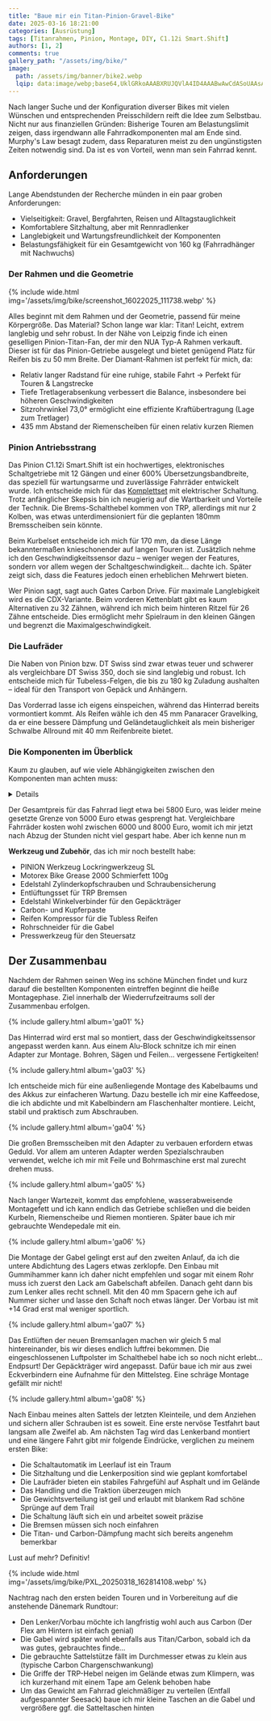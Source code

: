```yaml
---
title: "Baue mir ein Titan-Pinion-Gravel-Bike"
date: 2025-03-16 18:21:00
categories: [Ausrüstung]
tags: [Titanrahmen, Pinion, Montage, DIY, C1.12i Smart.Shift]
authors: [1, 2]
comments: true
gallery_path: "/assets/img/bike/"
image:
  path: /assets/img/banner/bike2.webp
  lqip: data:image/webp;base64,UklGRkoAAABXRUJQVlA4ID4AAABwAwCdASoUAAsAPzmGulOvKKWisAgB4CcJZwC7ADBR8CbZ8AAA/uhTz06nScExywaQBMIti2bfqk8caegAAA==
---
```


Nach langer Suche und der Konfiguration diverser Bikes mit vielen Wünschen und entsprechenden Preisschildern reift die Idee zum Selbstbau. Nicht nur aus finanziellen Gründen: Bisherige Touren am Belastungslimit zeigen, dass irgendwann alle Fahrradkomponenten mal am Ende sind. Murphy's Law besagt zudem, dass Reparaturen meist zu den ungünstigsten Zeiten notwendig sind. Da ist es von Vorteil, wenn man sein Fahrrad kennt.

## Anforderungen

Lange Abendstunden der Recherche münden in ein paar groben Anforderungen:

- Vielseitigkeit: Gravel, Bergfahrten, Reisen und Alltagstauglichkeit
- Komfortablere Sitzhaltung, aber mit Rennradlenker
- Langlebigkeit und Wartungsfreundlichkeit der Komponenten
- Belastungsfähigkeit für ein Gesamtgewicht von 160 kg (Fahrradhänger mit Nachwuchs)
  
### Der Rahmen und die Geometrie

{% include wide.html img='/assets/img/bike/screenshot_16022025_111738.webp' %}

Alles beginnt mit dem Rahmen und der Geometrie, passend für meine Körpergröße. Das Material? Schon lange war klar: Titan! Leicht, extrem langlebig und sehr robust. In der Nähe von Leipzig finde ich einen geselligen Pinion-Titan-Fan, der mir den NUA Typ-A Rahmen verkauft. Dieser ist für das Pinion-Getriebe ausgelegt und bietet genügend Platz für Reifen bis zu 50 mm Breite. Der Diamant-Rahmen ist perfekt für mich, da:

- Relativ langer Radstand für eine ruhige, stabile Fahrt → Perfekt für Touren & Langstrecke
- Tiefe Tretlagerabsenkung verbessert die Balance, insbesondere bei höheren Geschwindigkeiten
- Sitzrohrwinkel 73,0° ermöglicht eine effiziente Kraftübertragung (Lage zum Tretlager)
- 435 mm Abstand der Riemenscheiben für einen relativ kurzen Riemen

### Pinion Antriebsstrang

Das Pinion C1.12i Smart.Shift ist ein hochwertiges, elektronisches Schaltgetriebe mit 12 Gängen und einer 600% Übersetzungsbandbreite, das speziell für wartungsarme und zuverlässige Fahrräder entwickelt wurde. Ich entscheide mich für das [Komplettset](https://pinion-bikes.de/PINION-Getriebe-C112i-SmartShift-Komplettset-P5111-TRP-Hywire-Hylex-Road-Scheibenbremse-71-PostMount-81-Forge-175mm-9-mit-Ladekabel-fuer-internen-Akku) mit elektrischer Schaltung. Trotz anfänglicher Skepsis bin ich neugierig auf die Wartbarkeit und Vorteile der Technik. Die Brems-Schalthebel kommen von TRP, allerdings mit nur 2 Kolben, was etwas unterdimensioniert für die geplanten 180mm Bremsscheiben sein könnte.

Beim Kurbelset entscheide ich mich für 170 mm, da diese Länge bekanntermaßen knieschonender auf langen Touren ist. Zusätzlich nehme ich den Geschwindigkeitssensor dazu – weniger wegen der Features, sondern vor allem wegen der Schaltgeschwindigkeit... dachte ich. Später zeigt sich, dass die Features jedoch einen erheblichen Mehrwert bieten.

Wer Pinion sagt, sagt auch Gates Carbon Drive. Für maximale Langlebigkeit wird es die CDX-Variante. Beim vorderen Kettenblatt gibt es kaum Alternativen zu 32 Zähnen, während ich mich beim hinteren Ritzel für 26 Zähne entscheide. Dies ermöglicht mehr Spielraum in den kleinen Gängen und begrenzt die Maximalgeschwindigkeit.

### Die Laufräder

Die Naben von Pinion bzw. DT Swiss sind zwar etwas teuer und schwerer als vergleichbare DT Swiss 350, doch sie sind langlebig und robust. Ich entscheide mich für Tubeless-Felgen, die bis zu 180 kg Zuladung aushalten – ideal für den Transport von Gepäck und Anhängern.

Das Vorderrad lasse ich eigens einspeichen, während das Hinterrad bereits vormontiert kommt. Als Reifen wähle ich den 45 mm Panaracer Gravelking, da er eine bessere Dämpfung und Geländetauglichkeit als mein bisheriger Schwalbe Allround mit 40 mm Reifenbreite bietet.

### Die Komponenten im Überblick

Kaum zu glauben, auf wie viele Abhängigkeiten zwischen den Komponenten man achten muss:

<details markdown="1">
| Produkt                                                                                  | Gesamtpreis (€) |
|------------------------------------------------------------------------------------------|-----------------|
| NUA Titanrahmen Typ A                                                                    | 2150,00         |
| PINION Getriebe C1.12i Smart.Shift Komplettset                                           | 1768,00         |
| Hinterrad mit Pinion H3.R Nabe & DT Swiss Felge                                          | 359,00          |
| GATES CDX Riemenscheibe vorne 32 Z                                                       | 134,95          |
| Surly Starrgabel 28" Flatmount                                                           | 215,99          |
| GATES CDX Riemenscheibe hinten Edelstahl                                                 | 109,00          |
| GATES CDX Zahnriemen 108 Zähne                                                           | 81,95           |
| Shimano Deore XT Bremsscheiben                                                           | 81,98           |
| Panaracer Gravelking SK TLR 45 mm Reifen                                                 | 85,98           |
| Tubus Fly Edelstahl Gepäckträger                                                         | 89,99           |
| PINION H3.F Vorderradnabe                                                                | 74,95           |
| GATES CDX Riemen schwarz                                                                 | 78,99           |
| Specialized Comp Multi Vorbau                                                            | 30,99           |
| SwissStop Disc 15 E Bremsbeläge                                                          | 32,99           |
| Tune Sattelklemme 31,8 mm                                                                | 32,99           |
| Cane Creek 40 ZS44 Tall Cover Steuersatz                                                 | 56,99           |
| Robert Axle Project Steckachse für Anhänger                                              | 59,99           |
| Flaschenhalter mit Kabelzubehör                                                          | 48,00           |
| Ritchey Comp Beacon Lenker                                                               | 43,99           |
| DT Swiss Felge Hybrid U 623                                                              | 36,95           |
| Ritchey WCS Carbon Sattelstütze                                                          | 50,00           |
| PINION Lockring-Werkzeug                                                                 | 32,90           |
| PINION Speedsensor Smart.Shift                                                           | 24,90           |
| PINION Spacer Set für Singlespeed/Naben                                                  | 21,90           |
| RBRL Fahrradständer                                                                      | 19,95           |
| Lenkerband & Spacer-Kit                                                                  | 16,00           |
| Shimano Adapter Flatmount → Postmount                                                    | 11,89           |
| PINION Speedsensor Magnet                                                                | 9,90            |
| PINION Speedsensor Halter                                                                | 8,90            |
| DHL Paketversand                                                                         | 8,00            |
| Shimano Adapter Postmount +20 mm                                                         | 6,89            |
</details>

Der Gesamtpreis für das Fahrrad liegt etwa bei 5800 Euro, was leider meine gesetzte Grenze von 5000 Euro etwas gesprengt hat. Vergleichbare Fahrräder kosten wohl zwischen 6000 und 8000 Euro, womit ich mir jetzt nach Abzug der Stunden nicht viel gespart habe. Aber ich kenne nun m

**Werkzeug und Zubehör**, das ich mir noch bestellt habe:

- PINION Werkzeug Lockringwerkzeug SL
- Motorex Bike Grease 2000 Schmierfett 100g
- Edelstahl Zylinderkopfschrauben und Schraubensicherung
- Entlüftungsset für TRP Bremsen
- Edelstahl Winkelverbinder für den Gepäckträger
- Carbon- und Kupferpaste
- Reifen Kompressor für die Tubless Reifen
- Rohrschneider für die Gabel
- Presswerkzeug für den Steuersatz

## Der Zusammenbau

Nachdem der Rahmen seinen Weg ins schöne München findet und kurz darauf die bestellten Komponenten eintreffen beginnt die heiße Montagephase. Ziel innerhalb der Wiederrufzeitraums soll der Zusammenbau erfolgen.

{% include gallery.html album='ga01' %}

Das Hinterrad wird erst mal so montiert, dass der Geschwindigkeitssensor angepasst werden kann. Aus einem Alu-Block schnitze ich mir einen Adapter zur Montage. Bohren, Sägen und Feilen... vergessene Fertigkeiten!

{% include gallery.html album='ga03' %}

Ich entscheide mich für eine außenliegende Montage des Kabelbaums und des Akkus zur einfacheren Wartung. Dazu bestelle ich mir eine Kaffeedose, die ich abdichte und mit Kabelbindern am Flaschenhalter montiere. Leicht, stabil und praktisch zum Abschrauben.

{% include gallery.html album='ga04' %}

Die großen Bremsscheiben mit den Adapter zu verbauen erfordern etwas Geduld. Vor allem am unteren Adapter werden Spezialschrauben verwendet, welche ich mir mit Feile und Bohrmaschine erst mal zurecht drehen muss.

{% include gallery.html album='ga05' %}

Nach langer Wartezeit, kommt das empfohlene, wasserabweisende Montagefett und ich kann endlich das Getriebe schließen und die beiden Kurbeln, Riemenscheibe und Riemen montieren. Später baue ich mir gebrauchte Wendepedale mit ein.

{% include gallery.html album='ga06' %}

Die Montage der Gabel gelingt erst auf den zweiten Anlauf, da ich die untere Abdichtung des Lagers etwas zerklopfe. Den Einbau mit Gummihammer kann ich daher nicht empfehlen und sogar mit einem Rohr muss ich zuerst den Lack am Gabelschaft abfeilen. Danach geht dann bis zum Lenker alles recht schnell. Mit den 40 mm Spacern gehe ich auf Nummer sicher und lasse den Schaft noch etwas länger. Der Vorbau ist mit +14 Grad erst mal weniger sportlich.

{% include gallery.html album='ga07' %}

Das Entlüften der neuen Bremsanlagen machen wir gleich 5 mal hintereinander, bis wir dieses endlich luftfrei bekommen. Die eingeschlossenen Luftpolster im Schalthebel habe ich so noch nicht erlebt...
Endpsurt! Der Gepäckträger wird angepasst. Dafür baue ich mir aus zwei Eckverbindern eine Aufnahme für den Mittelsteg. Eine schräge Montage gefällt mir nicht!

{% include gallery.html album='ga08' %}

Nach Einbau meines alten Sattels der letzten Kleinteile, und dem Anziehen und sichern aller Schrauben ist es soweit. Eine erste nervöse Testfahrt baut langsam alle Zweifel ab. Am nächsten Tag wird das Lenkerband montiert und eine längere Fahrt gibt mir folgende Eindrücke, verglichen zu meinem ersten Bike:

- Die Schaltautomatik im Leerlauf ist ein Traum
- Die Sitzhaltung und die Lenkerposition sind wie geplant komfortabel
- Die Laufräder bieten ein stabiles Fahrgefühl auf Asphalt und im Gelände
- Das Handling und die Traktion überzeugen mich
- Die Gewichtsverteilung ist geil und erlaubt mit blankem Rad schöne Sprünge auf dem Trail
- Die Schaltung läuft sich ein und arbeitet soweit präzise
- Die Bremsen müssen sich noch einfahren
- Die Titan- und Carbon-Dämpfung macht sich bereits angenehm bemerkbar

Lust auf mehr? Definitiv!

{% include wide.html img='/assets/img/bike/PXL_20250318_162814108.webp' %}

Nachtrag nach den ersten beiden Touren und in Vorbereitung auf die anstehende Dänemark Rundtour:

- Den Lenker/Vorbau möchte ich langfristig wohl auch aus Carbon (Der Flex am Hintern ist einfach genial)
- Die Gabel wird später wohl ebenfalls aus Titan/Carbon, sobald ich da was gutes, gebrauchtes finde...
- Die gebrauchte Sattelstütze fällt im Durchmesser etwas zu klein aus (typische Carbon Chargenschwankung)
- Die Griffe der TRP-Hebel neigen im Gelände etwas zum Klimpern, was ich kurzerhand mit einem Tape am Gelenk behoben habe
- Um das Gewicht am Fahrrad gleichmäßiger zu verteilen (Entfall aufgespannter Seesack) baue ich mir kleine Taschen an die Gabel und vergrößere ggf. die Satteltaschen hinten
